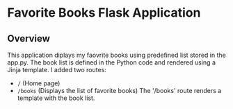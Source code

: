 # Favorite Books Flask Application

## Overview
This application diplays my faovrite books using predefined list stored in the app.py.
The book list is defined in the Python code and rendered using a Jinja template. 
I added two routes: 
- `/` (Home page)
- `/books` (Displays the list of favorite books)
The '/books' route renders a template with the book list.